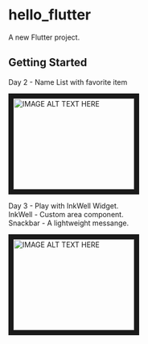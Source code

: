 # hello_flutter

A new Flutter project.

## Getting Started


Day 2 - Name List with favorite item

<a href="http://www.youtube.com/watch?feature=player_embedded&v=r5UFi1U4U_Y
" target="_blank"><img src="http://img.youtube.com/vi/r5UFi1U4U_Y/0.jpg" 
alt="IMAGE ALT TEXT HERE" width="240" height="180" border="10" /></a>

Day 3 - Play with InkWell Widget.  
InkWell - Custom area component.  
Snackbar - A lightweight messange.  

<a href="http://www.youtube.com/watch?feature=player_embedded&v=dia9dhf_LXM
" target="_blank"><img src="http://img.youtube.com/vi/dia9dhf_LXM/0.jpg" 
alt="IMAGE ALT TEXT HERE" width="240" height="180" border="10" /></a>

